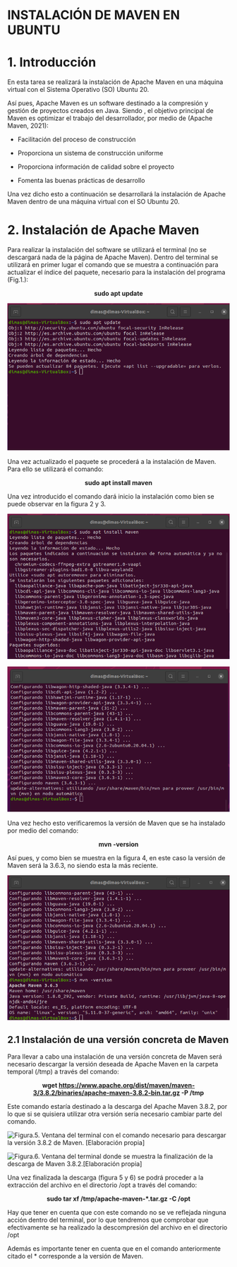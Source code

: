 # INSTALACIÓN DE MAVEN EN UBUNTU

# 1. Introducción

En esta tarea se realizará la instalación de Apache Maven en una máquina virtual con el Sistema Operativo (SO) Ubuntu 20.

Así pues, Apache Maven es un software destinado a la compresión y gestión de proyectos creados en Java. Siendo , el objetivo principal de Maven es optimizar el trabajo del desarrollador, por medio de (Apache Maven, 2021):

- Facilitación del proceso de construcción

- Proporciona un sistema de construcción uniforme

- Proporciona información de calidad sobre el proyecto

- Fomenta las buenas prácticas de desarrollo

Una vez dicho esto a continuación se desarrollará la instalación de Apache Maven dentro de una máquina virtual con el SO Ubuntu 20.

 # 2.  Instalación de Apache Maven
 
 Para realizar la instalación del software se utilizará el terminal (no se descargará nada de la página de Apache Maven). Dentro del terminal se utilizará en primer lugar el comando que se muestra a continuación para actualizar el índice del paquete, necesario para la instalación del programa (Fig.1.):
 
 **<p align="center"> sudo apt update </p>**
 
 ![Figura.1. Ventana del terminal donde se ve reflejado el comando necesario para la actualización del paquete. [Elaboración propia]](https://raw.githubusercontent.com/jdabrante/INFORME-N-2/DAW/1M.png "Figura.1. Ventana del terminal donde se ve reflejado el comando necesario para la actualización del paquete. [Elaboración propia]")

Una vez actualizado el paquete se procederá a la instalación de Maven. Para ello se utilizará el comando:

**<p align="center"> sudo apt install maven </p>**

Una vez introducido el comando dará inicio la instalación como bien se puede observar en la figura 2 y 3.

 ![Figura.2.Ventana del terminal donde se muestra la instalación completa de Apache Maven. [Elaboración propia]](https://raw.githubusercontent.com/jdabrante/INFORME-N-2/DAW/2M.png "Figura.2.Ventana del terminal donde se muestra la instalación completa de Apache Maven. [Elaboración propia]")
 
  ![Figura.3. Finalización de la instalación de Apache Maven. [Elaboración propia]](https://raw.githubusercontent.com/jdabrante/INFORME-N-2/DAW/4M.png "Figura.3. Finalización de la instalación de Apache Maven. [Elaboración propia]")

Una vez hecho esto verificaremos la versión de Maven que se ha instalado por medio del comando:

**<p align="center"> mvn -version </p>**

Así pues, y como bien se muestra en la figura 4, en este caso la versión de Maven será la 3.6.3, no siendo esta la más reciente.

  ![Figura.4.  Comprobación de la versión de Maven. [Elaboración propia]](https://raw.githubusercontent.com/jdabrante/INFORME-N-2/DAW/6M.png "Figura.4.  Comprobación de la versión de Maven. [Elaboración propia]")
  
  ## 2.1 Instalación de una versión concreta de Maven
  
Para llevar a cabo una instalación de una versión concreta de Maven será necesario descargar la versión deseada de Apache Maven en la carpeta temporal (/tmp) a través del comando:

**<p align="center"> wget https://www.apache.org/dist/maven/maven-3/3.8.2/binaries/apache-maven-3.8.2-bin.tar.gz -P /tmp </p>**

Este comando estaría destinado a la descarga del Apache Maven 3.8.2, por lo que si se quisiera utilizar otra versión sería necesario cambiar parte del comando.

  ![Figura.5. Ventana del terminal con el comando necesario para descargar la versión 3.8.2 de Maven. [Elaboración propia]
](https://raw.githubusercontent.com/jdabrante/INFORME-N-2/DAW/7M.png "Figura.5. Ventana del terminal con el comando necesario para descargar la versión 3.8.2 de Maven. [Elaboración propia]")

 ![Figura.6. Ventana del terminal donde se muestra la finalización de la descarga de Maven 3.8.2.[Elaboración propia]
](https://raw.githubusercontent.com/jdabrante/INFORME-N-2/DAW/8M.png "Figura.6. Ventana del terminal donde se muestra la finalización de la descarga de Maven 3.8.2.[Elaboración propia]")

Una vez finalizada la descarga (figura 5 y 6) se podrá proceder a la extracción del archivo en el directorio /opt a través del comando:

**<p align="center"> sudo tar xf /tmp/apache-maven-*.tar.gz -C /opt </p>**

Hay que tener en cuenta que con este comando no se ve reflejada ninguna acción dentro del terminal, por lo que tendremos que comprobar que efectivamente se ha realizado la descompresión del archivo en el directorio /opt

Además es importante tener en cuenta que en el comando anteriormente citado el * corresponde a la versión de Maven.











